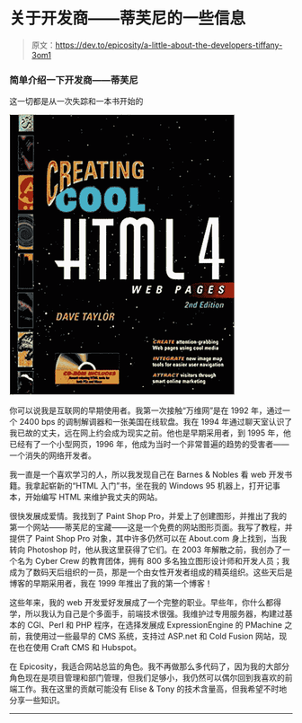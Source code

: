# 关于开发商——蒂芙尼的一些信息

> 原文：<https://dev.to/epicosity/a-little-about-the-developers-tiffany-3om1>

### 简单介绍一下开发商——蒂芙尼

这一切都是从一次失踪和一本书开始的

[![](img/06f9b5c7864710f04de403bb9c09315d.png)](https://cdn-images-1.medium.com/max/401/1*pg7XGbeRXpcHGrONTuTpVw.jpeg)

你可以说我是互联网的早期使用者。我第一次接触“万维网”是在 1992 年，通过一个 2400 bps 的调制解调器和一张美国在线软盘。我在 1994 年通过聊天室认识了我已故的丈夫，远在网上约会成为现实之前。他也是早期采用者，到 1995 年，他已经有了一个小型网页，1996 年，他成为当时一个非常普遍的趋势的受害者——一个消失的网络开发者。

我一直是一个喜欢学习的人，所以我发现自己在 Barnes & Nobles 看 web 开发书籍。我拿起崭新的“HTML 入门”书，坐在我的 Windows 95 机器上，打开记事本，开始编写 HTML 来维护我丈夫的网站。

很快发展成爱情。我找到了 Paint Shop Pro，并爱上了创建图形，并推出了我的第一个网站——蒂芙尼的宝藏——这是一个免费的网站图形页面。我写了教程，并提供了 Paint Shop Pro 对象，其中许多仍然可以在 About.com 身上找到，当我转向 Photoshop 时，他从我这里获得了它们。在 2003 年解散之前，我创办了一个名为 Cyber Crew 的教育团体，拥有 800 多名独立图形设计师和开发人员；我成为了数码天后组织的一员，那是一个由女性开发者组成的精英组织。这些天后是博客的早期采用者，我在 1999 年推出了我的第一个博客！

这些年来，我的 web 开发爱好发展成了一个完整的职业。早些年，你什么都得学，所以我认为自己是个多面手，前端技术很强。我维护过专用服务器，构建过基本的 CGI、Perl 和 PHP 程序，在选择发展成 ExpressionEngine 的 PMachine 之前，我使用过一些最早的 CMS 系统，支持过 ASP.net 和 Cold Fusion 网站，现在也在使用 Craft CMS 和 Hubspot。

在 Epicosity，我适合网站总监的角色。我不再做那么多代码了，因为我的大部分角色现在是项目管理和部门管理，但我们足够小，我仍然可以偶尔回到我喜欢的前端工作。我在这里的贡献可能没有 Elise & Tony 的技术含量高，但我希望不时地分享一些知识。

* * *